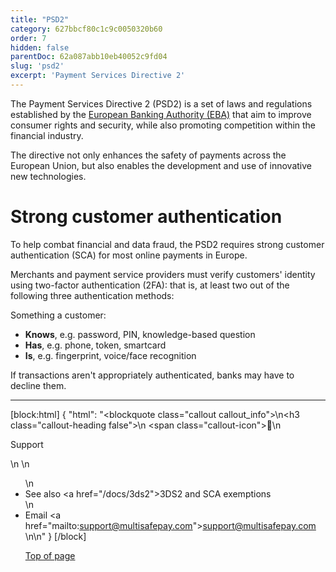 ```yaml
---
title: "PSD2"
category: 627bbcf80c1c9c0050320b60
order: 7
hidden: false
parentDoc: 62a087abb10eb40052c9fd04
slug: 'psd2'
excerpt: 'Payment Services Directive 2'
---
```


The Payment Services Directive 2 (PSD2) is a set of laws and regulations established by the <a href="https://eba.europa.eu" target="_blank">European Banking Authority (EBA)</a> <i class="fa fa-external-link" style="font-size:12px;color:#8b929e"></i> that aim to improve consumer rights and security, while also promoting competition within the financial industry.

The directive not only enhances the safety of payments across the European Union, but also enables the development and use of innovative new technologies.

# Strong customer authentication

To help combat financial and data fraud, the PSD2 requires strong customer authentication (SCA) for most online payments in Europe. 

Merchants and payment service providers must verify customers' identity using two-factor authentication (2FA): that is, at least two out of the following three authentication methods:

Something a customer:

- **Knows**, e.g. password, PIN, knowledge-based question
- **Has**, e.g. phone, token, smartcard
- **Is**, e.g. fingerprint, voice/face recognition

If transactions aren't appropriately authenticated, banks may have to decline them.
<br>

---

[block:html]
{
  "html": "<blockquote class=\"callout callout_info\">\n<h3 class=\"callout-heading false\">\n        <span class=\"callout-icon\">💬</span>\n        <p>Support</p>\n    </h3>\n  <ul>\n    <li>See also <a href=\"/docs/3ds2\">3DS2 and SCA exemptions</a></li>\n    <li>Email <a href=\"mailto:support@multisafepay.com\">support@multisafepay.com</a></li>\n</blockquote>\n"
}
[/block]

[Top of page](#)